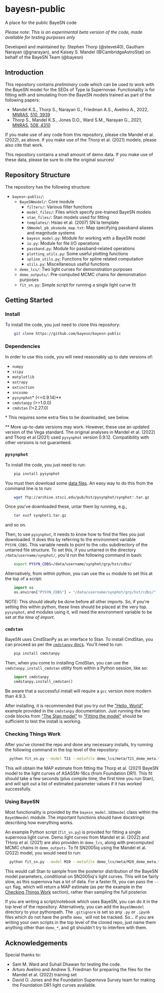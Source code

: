 # bayesn-public
A place for the public BayeSN code

*Please note: This is an experimental beta version of the code, made available for testing purposes only*

Developed and maintained by: Stephen Thorp (@stevet40), Gautham Narayan (@gnarayan), and Kaisey S. Mandel (@CambridgeAstroStat) on behalf of the BayeSN Team (@bayesn)

## Introduction 
This repository contains *preliminary* code which can be used to work with the BayeSN model for the SEDs of Type Ia Supernovae. Functionality is for fitting with and simulating from the BayeSN models trained as part of the following papers:
 - Mandel K.S., Thorp S., Narayan G., Friedman A.S., Avelino A., 2022, [MNRAS](https://doi.org/10.1093/mnras/stab3496), [510, 3939](https://ui.adsabs.harvard.edu/abs/2022MNRAS.510.3939M/abstract)
 - Thorp S., Mandel K.S., Jones D.O., Ward S.M., Narayan G., 2021, [MNRAS](https://doi.org/10.1093/mnras/stab2849), [508, 4310](https://ui.adsabs.harvard.edu/abs/2021MNRAS.508.4310T/abstract)

If you make use of any code from this repository, please cite Mandel et al. (2022), as above. If you make use of the Thorp et al. (2021) models, please also cite that work.

This repository contains a small amount of demo data. If you make use of these data, please be sure to cite the original sources!

## Repository Structure
The repository has the following structure:
 - `bayesn-public/`:
   - `BayeSNmodel/`: Core module
     - `filters/`: Various filter functions
     - `model_files/`: Files which specify pre-trained BayeSN models
     - `stan_files/`: Stan models used for fitting
     - `templates/`: Hsiao et al. (2007) SN Ia template
     - `SNmodel_pb_obsmode_map.txt`: Map specifying passband aliases and magnitude systems
     - `bayesn_model.py`: Module for working with a BayeSN model
     - `io.py`: Module for file I/O operations
     - `passband.py`: Module for passband-related operations
     - `plotting_utils.py`: Some useful plotting functions
     - `spline_utils.py`: Functions for spline related computation
     - `utils.py`: Miscellaneous useful functions
   - `demo_lcs/`: Two light curves for demonstration purposes
   - `demo_outputs/`: Pre-computed MCMC chains for demonstration purposes
   - `fit_sn.py`: Simple script for running a single light curve fit

## Getting Started
### Install
To install the code, you just need to clone this repository:
```bash
	git clone https://github.com/bayesn/bayesn-public
```

### Dependencies
In order to use this code, you will need reasonably up to date versions of:
- `numpy`
- `scipy`
- `matplotlib`
- `astropy`
- `extinction`
- `sncosmo`
- `pysynphot`\* \(\<=0.9.14\)\*\*
- `cmdstanpy` \(\>=1.0.0\)
- `cmdstan` \(!=2.27.0\)

\* This requires some extra files to be downloaded, see below.

\*\* More up-to-date versions may work. However, these use an updated version of the Vega standard. The original analyses in Mandel et al. (2022) and Thorp et al (2021) used `pysynphot` version 0.9.12. Compatibility with other versions is not guaranteed.

### `pysynphot`
To install the code, you just need to run:
```bash
	pip install pysynphot
```
You must then download some [data files](ftp://archive.stsci.edu/pub/hst/pysynphot/). An easy way to do this from the command line is to run:
```bash
	wget ftp://archive.stsci.edu/pub/hst/pysynphot/synphot*.tar.gz
```
Once you've downloaded these, untar them by running, e.g.,
```bash
	tar xvzf synphot1.tar.gz
```
and so on.

Then, to use `pysynphot`, it needs to know how to find the files you just downloaded. It does this by referring to the environment variable `PYSYN_CDBS`. This variable needs to point to the `cdbs` subdirectory of the untarred file structure. To set this, if you untarred in the directory `/data/username/synphot/`, you'd run the following command in bash:
```bash
	export PYSYN_CDBS=/data/username/synphot/grp/hst/cdbs/
```
Alternatively, from within python, you can use the `os` module to set this at the top of a script:
```python
	import os
	os.environ["PYSYN_CDBS"] = "/data/username/synphot/grp/hst/cdbs/"
```
NOTE: This should ideally be done before all other imports. So, if you're setting this within python, these lines should be placed at the very top. `pysynphot`, and modules using it, will need the environment variable to be set *at the time of import*.

### `cmdstan`
BayeSN uses CmdStanPy as an interface to Stan. To install CmdStan, you can proceed as per the [`cmdstanpy` docs](https://mc-stan.org/cmdstanpy/installation.html). You'll need to run:
```bash
	pip install cmdstanpy
```
Then, when you come to installing CmdStan, you can use the `cmdstanpy.install_cmdstan` utility from within a Python session, like so:
```python
	import cmdstanpy
	cmdstanpy.install_cmdstan()
```

Be aware that a successful install will require a `gcc` version more modern than 4.9.3.

After installing, it is recommended that you try out the ["Hello, World"](https://mc-stan.org/cmdstanpy/hello_world.html) example provided in the `cmdstanpy` documentation. Just running the two code blocks from ["The Stan model"](https://mc-stan.org/cmdstanpy/hello_world.html#the-stan-model) to ["Fitting the model"](https://mc-stan.org/cmdstanpy/hello_world.html#fitting-the-model) should be sufficient to test the install is working.

### Checking Things Work
After you've cloned the repo and done any necessary installs, try running the following command in the top level of the repository:
```bash
  python fit_sn.py --model T21 --metafile demo_lcs/meta/T21_demo_meta.txt --filters griz --opt demo_lcs/Foundation_DR1/Foundation_DR1_ASASSN-16cs.txt .
```
This will obtain the MAP estimate from fitting the Thorp et al. (2021) BayeSN model to the light curves of ASASSN-16cs (from Foundation DR1). This fit should take a few seconds (plus compile time, the first time you run Stan), and will spit out a list of estimated parameter values if it has worked successfully.

### Using BayeSN
Most functionality is provided by the `bayesn_model.SEDmodel` class within the `BayeSNmodel` module. The important functions should have docstrings describing how everything works.

An example Python script (`fit_sn.py`) is provided for fitting a single supernova light curve. Demo light curves from Mandel et al. (2022) and THorp et al. (2021) are also providen in `demo_lcs`, along with precomputed MCMC chains in `demo_outputs`. To fit SN2005iq using the Mandel et al. (2022) model, you would need to run:
```bash
  python fit_sn.py --model M20 --metafile demo_lcs/meta/M20_demo_meta.txt --filters BVRIYJH demo_lcs/CSP/sn2005iq__u_CSP_14_B_CSP_18_g_CSP_20_V_CSP_18_r_CSP_20_i_CSP_19_H_WIRC_2_H_RC_10_J_RC1_10_J_WIRC_2_Y_RC_21__CSP3_krisciunas17.Wstd_snana.dat .
```
This would call Stan to sample from the posterior distribution of the BayeSN model parameters, conditional on SN2005iq's light curves. This will be fairly slow, as this supernova has a lot of data. For a faster fit, you can pass the `--opt` flag, which will return a MAP estimate (as per the example in the [Checking Things Work](#checking-things-work) section), rather than sampling the full posterior.

If you are writing a script/notebook which uses BayeSN, you can do it in the top level of the repository. Alternatively, you can add the `BayeSNmodel` directory to your pythonpath. The `.gitignore` is set so any `.py` or `.ipynb` files which do not have the prefix `demo_` will not be tracked. So... if you are writing your own scripts in the top level of the cloned repo, just name them anything other than `demo_*`, and git shouldn't try to interfere with them.

## Acknowledgements
Special thanks to:
 - Sam M. Ward and Suhail Dhawan for testing the code.
 - Arturo Avelino and Andrew S. Friedman for preparing the files for the Mandel et al. (2022) training set 
 - David O. Jones and the Foundation Supernova Survey team for making the Foundation DR1 light curves available.
